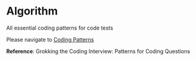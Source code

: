 # Algorithm

All essential coding patterns for code tests <br />

Please navigate to [Coding Patterns](https://github.com/jecjung520/Coding-Test-Algorithms/tree/main/Coding%20Patterns)

**Reference**: Grokking the Coding Interview: Patterns for Coding Questions
